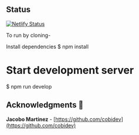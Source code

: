 ## Status

[![Netlify Status](https://api.netlify.com/api/v1/badges/2365af6f-820a-4fb8-83e6-69a66f686dfe/deploy-status)](https://app.netlify.com/sites/gatsby-simplefolio/deploys)


To run by cloning-

Install dependencies
$ npm install

# Start development server
$ npm run develop

## Acknowledgments 🎁

**Jacobo Martinez** - [https://github.com/cobidev](https://github.com/cobidev)